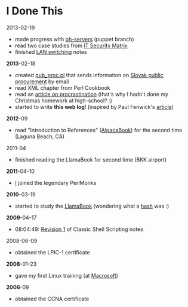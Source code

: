# I Done This

2013-02-19

* made progress with [oh-servers](https://github.com/open-house/oh-servers) (puppet branch)
* read two case studies from [IT Security Matrix](http://www.amazon.com/Security-Metrics-Practical-Framework-Protecting/dp/0071713409/ref=sr_1_3?s=books&ie=UTF8&qid=1361298694&sr=1-3&keywords=security+metrics)
* finished [LAN switching](http://www.openhouse.sk/blog/networking/02_switching.html) notes

**2013**-02-18

* created [pub_proc.pl](https://github.com/jreisinger/varia/blob/master/pub_proc.pl) that sends information on [Slovak public procurement](http://www.uvo.gov.sk/evestnik/-/vestnik/aktual) by email
* read XML chapter from Perl Cookbook
* read an [article on procrastination](http://lesswrong.com/lw/3w3/how_to_beat_procrastination/) (that's why I hadn't done my Christmas homework at high-school? :)
* started to write **this web log**! (inspired by Paul Fenwick's [article](http://privacygeek.blogspot.com.au/2013/02/reimplementing-idonethis-memory-service.html))

**2012**-09

* read "Introduction to References" ([AlpacaBook](http://www.openhouse.sk/blog/perl/perl_resources.html)) for the second time (Laguna Beach, CA)

2011-04

* finished reading the LlamaBook for second time (BKK airport)

**2011**-04-10

* [I](http://perlmonks.org/?node_id=898593) joined the legendary PerlMonks

**2010**-03-19

* started to study the [LlamaBook](http://www.openhouse.sk/blog/perl/perl_resources.html) (wondering what a [hash](http://perldoc.perl.org/perlintro.html#Perl-variable-types) was :)

**2009**-04-17

* 08:04:49: [Revision 1](https://wiki.openhouse.sk/action/recall/ShellScripting?action=recall&rev=1) of Classic Shell Scripting notes

2008-06-09

* obtained the LPIC-1 certificate

**2008**-01-23

* gave my first Linux training (at [Macrosoft](http://www.macrosoft.sk/))

**2006**-09

* obtained the CCNA certificate
